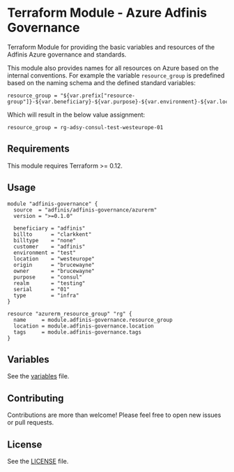 # Terraform Module - Azure Adfinis Governance

Terraform Module for providing the basic variables and resources of the Adfinis
Azure governance and standards.

This module also provides names for all resources on Azure based on the internal
conventions. For example the variable `resource_group` is predefined based
on the naming schema and the defined standard variables:

```hcl
resource_group = "${var.prefix["resource-group"]}-${var.beneficiary}-${var.purpose}-${var.environment}-${var.location}-${var.serial}"
```

Which will result in the below value assignment:

```hcl
resource_group = rg-adsy-consul-test-westeurope-01
```

## Requirements

This module requires Terraform >= 0.12.

## Usage

```hcl
module "adfinis-governance" {
  source  = "adfinis/adfinis-governance/azurerm"
  version = ">=0.1.0"

  beneficiary = "adfinis"
  billto      = "clarkkent"
  billtype    = "none"
  customer    = "adfinis"
  environment = "test"
  location    = "westeurope"
  origin      = "brucewayne"
  owner       = "brucewayne"
  purpose     = "consul"
  realm       = "testing"
  serial      = "01"
  type        = "infra"
}

resource "azurerm_resource_group" "rg" {
  name     = module.adfinis-governance.resource_group
  location = module.adfinis-governance.location
  tags     = module.adfinis-governance.tags
}
```

## Variables

See the [variables](./variables.tf) file.

## Contributing

Contributions are more than welcome! Please feel free to open new issues or
pull requests.

## License

See the [LICENSE](LICENSE) file.

